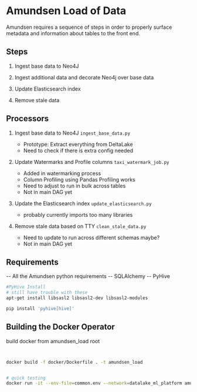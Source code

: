 # Amundsen Load of Data 

Amundsen requires a sequence of steps in order to properly surface metadata and information about tables to the front end.


## Steps

1. Ingest base data to Neo4J

2. Ingest additional data and decorate Neo4j over base data

3. Update Elasticsearch index

4. Remove stale data

## Processors

1. Ingest base data to Neo4J `ingest_base_data.py`
   - Prototype: Extract everything from DeltaLake
   - Need to check if there is extra config needed

2. Update Watermarks and Profile columns `taxi_watermark_job.py`
   - Added in watermarking process
   - Column Profiling using Pandas Profiling works
   - Need to adjust to run in bulk across tables
   - Not in main DAG yet
    
3. Update the Elasticsearch index `update_elasticsearch.py`
   - probably currently imports too many libraries

4. Remove stale data based on TTY `clean_stale_data.py`
   - Need to update to run across different schemas maybe?
   - Not in main DAG yet

## Requirements

-- All the Amundsen python requirements
-- SQLAlchemy
-- PyHive


```bash
#PyHive Install
# still have trouble with these
apt-get install libsasl2 libsasl2-dev libsasl2-modules

pip install 'pyhive[hive]'

```

## Building the Docker Operator

build docker from amundsen_load root

```bash


docker build -f docker/Dockerfile . -t amundsen_load 

```

```bash

# quick testing
docker run -it --env-file=common.env --network=datalake_ml_platform amundsen_load

```